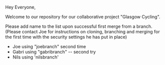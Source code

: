 Hey Everyone,

Welcome to our repository for our collaborative project "Glasgow Cycling".


Please add name to the list upon successful first merge from a branch.(Please contact Joe for instructions on cloning, branching and merging for the first time with the security settings he has put in place)

- Joe using "joebranch" second time
- Gabri using "gabribranch" -- second try
- Nils using 'nilsbranch'

